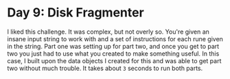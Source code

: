 # Day 9: Disk Fragmenter

I liked this challenge. It was complex, but not overly so. You're given an insane input string to work with and a set of instructions for each rune given in the string. Part one was setting up for part two, and once you get to part two you just had to use what you created to make something useful. In this case, I built upon the data objects I created for this and was able to get part two without much trouble. It takes about `3` seconds to run both parts.
